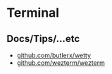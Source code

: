 # Terminal

## Docs/Tips/...etc

* [github.com/butlerx/wetty](https://github.com/butlerx/wetty)
* [github.com/wezterm/wezterm](https://github.com/wezterm/wezterm)